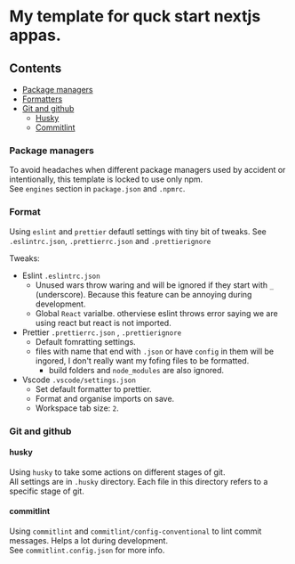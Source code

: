 # My template for quck start nextjs appas.

## Contents

- [Package managers](#package-managers)
- [Formatters](#format)
- [Git and github](#git-and-github)
  - [Husky](#husky)
  - [Commitlint](#commitlint)

### Package managers

To avoid headaches when different package managers used by accident or intentionally, this template is locked to use only npm. <br/>
See `engines` section in `package.json` and `.npmrc`.

### Format

Using `eslint` and `prettier` defautl settings with tiny bit of tweaks. See `.eslintrc.json`, `.prettierrc.json` and `.prettierignore`
<br/>

Tweaks:

- Eslint `.eslintrc.json`
  - Unused wars throw waring and will be ignored if they start with `_` (underscore). Because this feature can be annoying during development.
  - Global `React` varialbe. otherviese eslint throws error saying we are using react but react is not imported.
- Prettier `.prettierrc.json` , `.prettierignore`
  - Default fomratting settings.
  - files with name that end with `.json` or have `config` in them will be ingored, I don't really want my fofing files to be formatted.
    - build folders and `node_modules` are also ignored.
- Vscode `.vscode/settings.json`
  - Set default formatter to prettier.
  - Format and organise imports on save.
  - Workspace tab size: `2`.

### Git and github

#### husky

Using `husky` to take some actions on different stages of git. <br/>
All settings are in `.husky` directory. Each file in this directory refers to a specific stage of git.

#### commitlint

Using `commitlint` and `commitlint/config-conventional` to lint commit messages. Helps a lot during development. <br/>
See `commitlint.config.json` for more info.
